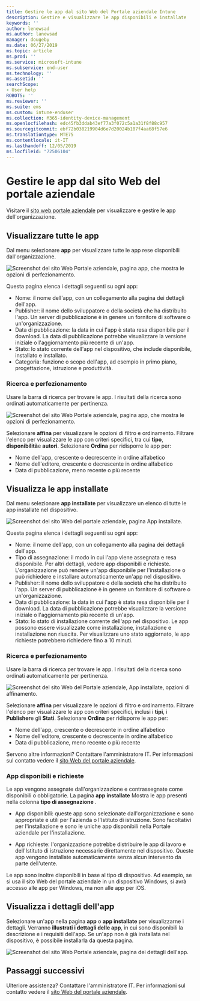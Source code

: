 ```yaml
---
title: Gestire le app dal sito Web del Portale aziendale Intune
description: Gestire e visualizzare le app disponibili e installate
keywords: ''
author: lenewsad
ms.author: lanewsad
manager: dougeby
ms.date: 06/27/2019
ms.topic: article
ms.prod: ''
ms.service: microsoft-intune
ms.subservice: end-user
ms.technology: ''
ms.assetid: ''
searchScope:
- User help
ROBOTS: ''
ms.reviewer: ''
ms.suite: ems
ms.custom: intune-enduser
ms.collection: M365-identity-device-management
ms.openlocfilehash: edc45fb3ddab43ef77a3f072c5a1a31f8f88c957
ms.sourcegitcommit: ebf72b038219904d6e7d20024b107f4aa68f57e6
ms.translationtype: MTE75
ms.contentlocale: it-IT
ms.lasthandoff: 12/05/2019
ms.locfileid: "72506104"
---
```

# <a name="manage-apps-from-the-company-portal-website"></a>Gestire le app dal sito Web del portale aziendale 
Visitare il [sito web portale aziendale](https://portal.manage.microsoft.com) per visualizzare e gestire le app dell'organizzazione. 

## <a name="view-all-apps"></a>Visualizzare tutte le app  
Dal menu selezionare **app** per visualizzare tutte le app rese disponibili dall'organizzazione. 

   ![Screenshot del sito Web Portale aziendale, pagina app, che mostra le opzioni di perfezionamento.](./media/intune-view-apps-1907.png)  

Questa pagina elenca i dettagli seguenti su ogni app:  

* Nome: il nome dell'app, con un collegamento alla pagina dei dettagli dell'app.
* Publisher: il nome dello sviluppatore o della società che ha distribuito l'app. Un server di pubblicazione è in genere un fornitore di software o un'organizzazione.  
* Data di pubblicazione: la data in cui l'app è stata resa disponibile per il download. La data di pubblicazione potrebbe visualizzare la versione iniziale o l'aggiornamento più recente di un'app.
* Stato: lo stato corrente dell'app nel dispositivo, che include disponibile, installato e installato. 
* Categoria: funzione o scopo dell'app, ad esempio in primo piano, progettazione, istruzione e produttività.  

### <a name="search-and-refine"></a>Ricerca e perfezionamento   

Usare la barra di ricerca per trovare le app. I risultati della ricerca sono ordinati automaticamente per pertinenza.  

   ![Screenshot del sito Web Portale aziendale, pagina app, che mostra le opzioni di perfezionamento.](./media/intune-refine-all-apps-1907.png)  

Selezionare **affina** per visualizzare le opzioni di filtro e ordinamento. Filtrare l'elenco per visualizzare le app con criteri specifici, tra cui **tipo**, **disponibilità**e **autori**. Selezionare **Ordina** per ridisporre le app per:

* Nome dell'app, crescente o decrescente in ordine alfabetico 
* Nome dell'editore, crescente o decrescente in ordine alfabetico 
* Data di pubblicazione, meno recente o più recente  

## <a name="view-installed-apps"></a>Visualizza le app installate  
Dal menu selezionare **app installate** per visualizzare un elenco di tutte le app installate nel dispositivo.  

   ![Screenshot del sito Web del portale aziendale, pagina App installate.](./media/intune-installed-apps-1907.png)  


Questa pagina elenca i dettagli seguenti su ogni app:  

* Nome: il nome dell'app, con un collegamento alla pagina dei dettagli dell'app.
* Tipo di assegnazione: il modo in cui l'app viene assegnata e resa disponibile. Per altri dettagli, vedere app disponibili e richieste. L'organizzazione può rendere un'app disponibile per l'installazione o può richiedere e installare automaticamente un'app nel dispositivo.  
* Publisher: il nome dello sviluppatore o della società che ha distribuito l'app. Un server di pubblicazione è in genere un fornitore di software o un'organizzazione.  
* Data di pubblicazione: la data in cui l'app è stata resa disponibile per il download. La data di pubblicazione potrebbe visualizzare la versione iniziale o l'aggiornamento più recente di un'app.
* Stato: lo stato di installazione corrente dell'app nel dispositivo. Le app possono essere visualizzate come installazione, installazione e installazione non riuscita. Per visualizzare uno stato aggiornato, le app richieste potrebbero richiedere fino a 10 minuti.  

### <a name="search-and-refine"></a>Ricerca e perfezionamento  

Usare la barra di ricerca per trovare le app. I risultati della ricerca sono ordinati automaticamente per pertinenza.  

   ![Screenshot del sito Web del Portale aziendale, App installate, opzioni di affinamento.](./media/intune-installed-refine-1907.png)  

Selezionare **affina** per visualizzare le opzioni di filtro e ordinamento. Filtrare l'elenco per visualizzare le app con criteri specifici, inclusi i **tipi**, i **Publisher**e gli **Stati**. Selezionare **Ordina** per ridisporre le app per:

* Nome dell'app, crescente o decrescente in ordine alfabetico  
* Nome dell'editore, crescente o decrescente in ordine alfabetico  
* Data di pubblicazione, meno recente o più recente  

Servono altre informazioni? Contattare l'amministratore IT. Per informazioni sul contatto vedere il [sito Web del portale aziendale](https://go.microsoft.com/fwlink/?linkid=2010980).  

### <a name="available-and-required-apps"></a>App disponibili e richieste
Le app vengono assegnate dall'organizzazione e contrassegnate come disponibili o obbligatorie. La pagina **app installate** Mostra le app presenti nella colonna **tipo di assegnazione** . 


* App disponibili: queste app sono selezionate dall'organizzazione e sono appropriate e utili per l'azienda o l'Istituto di istruzione. Sono facoltativi per l'installazione e sono le uniche app disponibili nella Portale aziendale per l'installazione. 

* App richieste: l'organizzazione potrebbe distribuire le app di lavoro e dell'Istituto di istruzione necessarie direttamente nel dispositivo. Queste app vengono installate automaticamente senza alcun intervento da parte dell'utente. 

Le app sono inoltre disponibili in base al tipo di dispositivo. Ad esempio, se si usa il sito Web del portale aziendale in un dispositivo Windows, si avrà accesso alle app per Windows, ma non alle app per iOS.  

## <a name="view-app-details"></a>Visualizza i dettagli dell'app  
Selezionare un'app nella pagina **app** o **app installate** per visualizzarne i dettagli. Verranno **illustrati i dettagli delle app**, in cui sono disponibili la descrizione e i requisiti dell'app. Se un'app non è già installata nel dispositivo, è possibile installarla da questa pagina. 


   ![Screenshot del sito Web Portale aziendale, pagina dei dettagli dell'app.](./media/intune-app-details-1907.png)  

## <a name="next-steps"></a>Passaggi successivi
Ulteriore assistenza? Contattare l'amministratore IT. Per informazioni sul contatto vedere il [sito Web del portale aziendale](https://go.microsoft.com/fwlink/?linkid=2010980).  
